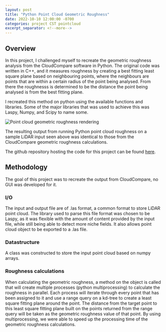 ```yaml
---
layout: post
title: "Python Point Cloud Geometric Roughness"
date: 2022-10-10 12:00:00 -0700
categories: project CST pointcloud
excerpt_separator: <!--more-->
---
```


## Overview

In this project, I challenged myself to recreate the geometric roughness
analysis from the CloudCompare software in Python. The original code was
written in C++, and it measures roughness by creating a best fitting least
square plane based on neighbouring points, where the neighbours are points
that are within a certain radius of the point being analysed. From there the
roughnesss is determined to be the distance the point being analysed is from the
best fitting plane.

I recreated this method on python using the available functions and libraries.
Some of the major libraries that was used to achieve this was Laspy, Numpy,
and Scipy to name some.

![Point cloud geometric roughness rendering](/assets/images/python_geo_roughness/roughness0.3road1.jpg)

The resulting output from running Python point cloud roughness on a sample LiDAR
input seen above was identical to those from the CloudCompare geometric
roughness calculations.

The github repository hosting the code for this project can be found [here](https://github.com/waridh/python_roughness_pointcloud).

## Methodology

The goal of this project was to recreate the output from CloudCompare, no GUI
was developed for it.

### I/O

The input and output file are of .las format, a common format to store LiDAR
point cloud. The library used to parse this file format was chosen to be Laspy,
as it was flexible with the amount of content provided by the input file, while
still being able to detect more niche fields. It also allows point cloud object
to be exported to a .las file.

### Datastructure

A class was constructed to store the input point cloud based on numpy arrays.

### Roughness calculations

When calculating the geometric roughness, a method on the object is called that
will create multiple processes (python multiprocessing) to calculate the
roughness in parallel. Each process will iterate through every point that has
been assigned to it and use a range query on a kd-tree to create a least square
fitting plane around the point. The distance from the target point to this
least square fitting plane built on the points returned from the range query
will be taken as the geometric roughness value of that point. By using
multiprocessing, we were able to speed up the processing time of the geometric
roughness calculations.
